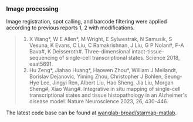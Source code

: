### Image processing

Image registration, spot calling, and barcode filtering were applied according to previous reports 1, 2 with modifications.

> 1. X Wang*, W E Allen*, M Wright, E Sylwestrak, N Samusik, S Vesuna, K Evans, C Liu, C Ramakrishnan, J Liu, G P Nolan#, F-A Bava#, K Deisseroth#. Three-dimensional intact-tissue-sequencing of single-cell transcriptional states. Science 2018, eaat5691.
> 2. Hu Zeng*, Jiahao Huang*, Haowen Zhou*, William J Meilandt, Borislav Dejanovic, Yiming Zhou, Christopher J Bohlen, Seung-Hye Lee, Jingyi Ren, Albert Liu, Hao Sheng, Jia Liu, Morgan Sheng#, Xiao Wang#. Integrative in situ mapping of single-cell transcriptional states and tissue histopathology in an Alzheimer's disease model. Nature Neuroscience 2023, 26, 430-446.

The latest code base can be found at [wanglab-broad/starmap-matlab](https://github.com/wanglab-broad/starmap-matlab). 
